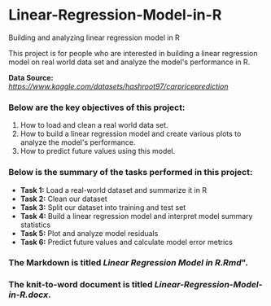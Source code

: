 # Linear-Regression-Model-in-R
Building and analyzing linear regression model in R


This project is for people who are interested in building a linear regression model on real world data set and analyze the model's performance in R.

__Data Source:__ *https://www.kaggle.com/datasets/hashroot97/carpriceprediction*

### Below are the key objectives of this project:
1. How to load and clean a real world data set. 
2. How to build a linear regression model and create various plots to analyze the model's performance.
3. How to predict future values using this model.

### Below is the summary of the tasks performed in this project:
- __Task 1:__ Load a real-world dataset and summarize it in R
- __Task 2:__ Clean our dataset
- __Task 3:__ Split our dataset into training and test set
- __Task 4:__ Build a linear regression model and interpret model summary statistics 
- __Task 5:__ Plot and analyze model residuals 
- __Task 6:__ Predict future values and calculate model error metrics

### The Markdown is titled *Linear Regression Model in R.Rmd*".
### The knit-to-word document is titled *Linear-Regression-Model-in-R.docx*.
